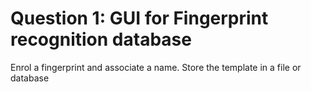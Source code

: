 # Question 1: GUI for Fingerprint recognition database

Enrol a fingerprint and associate a name. Store the template in a file or database

